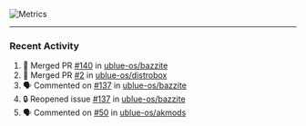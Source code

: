 ![Metrics](https://metrics.lecoq.io/KyleGospo?template=classic&base=header%2C%20activity%2C%20community%2C%20repositories%2C%20metadata&base.indepth=false&base.hireable=false&base.skip=false&config.timezone=America%2FLos_Angeles)

---
### Recent Activity
<!--START_SECTION:activity-->
1. 🎉 Merged PR [#140](https://github.com/ublue-os/bazzite/pull/140) in [ublue-os/bazzite](https://github.com/ublue-os/bazzite)
2. 🎉 Merged PR [#2](https://github.com/ublue-os/distrobox/pull/2) in [ublue-os/distrobox](https://github.com/ublue-os/distrobox)
3. 🗣 Commented on [#137](https://github.com/ublue-os/bazzite/issues/137#issuecomment-1676482682) in [ublue-os/bazzite](https://github.com/ublue-os/bazzite)
4. 🔒 Reopened issue [#137](https://github.com/ublue-os/bazzite/issues/137) in [ublue-os/bazzite](https://github.com/ublue-os/bazzite)
5. 🗣 Commented on [#50](https://github.com/ublue-os/akmods/pull/50#issuecomment-1676403499) in [ublue-os/akmods](https://github.com/ublue-os/akmods)
<!--END_SECTION:activity-->
